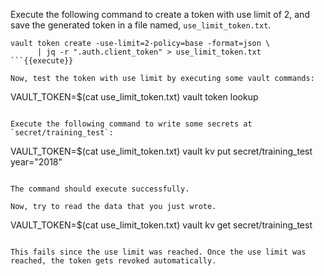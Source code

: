 Execute the following command to create a token with use limit of 2, and save the generated token in a file named, `use_limit_token.txt`.

```
vault token create -use-limit=2-policy=base -format=json \
      | jq -r ".auth.client_token" > use_limit_token.txt
```{{execute}}

Now, test the token with use limit by executing some vault commands:

```
VAULT_TOKEN=$(cat use_limit_token.txt) vault token lookup
```{{execute}}

Execute the following command to write some secrets at `secret/training_test`:

```
VAULT_TOKEN=$(cat use_limit_token.txt) vault kv put secret/training_test year="2018"
```{{execute}}

The command should execute successfully.

Now, try to read the data that you just wrote.

```
VAULT_TOKEN=$(cat use_limit_token.txt) vault kv get secret/training_test
```{{execute}}

This fails since the use limit was reached. Once the use limit was reached, the token gets revoked automatically.
